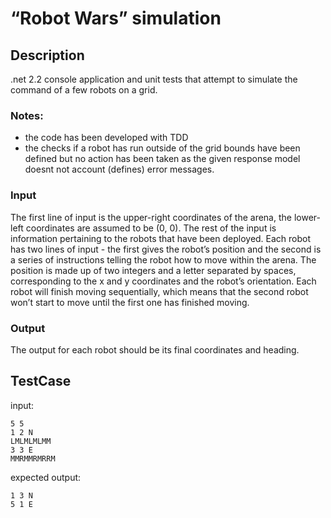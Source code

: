 # “Robot Wars” simulation 

## Description 
.net 2.2 console application and unit tests that attempt to simulate the command of a few robots on a grid. 

### Notes: 
 - the code has been developed with TDD 
 - the checks if a robot has run outside of the grid bounds have been defined but no action has been taken 
 as the given response model doesnt not account (defines) error messages. 

### Input
The first line of input is the upper-right coordinates of the arena, the lower-left coordinates are assumed to be
(0, 0).
The rest of the input is information pertaining to the robots that have been deployed. Each robot has two lines
of input - the first gives the robot’s position and the second is a series of instructions telling the robot how to
move within the arena.
The position is made up of two integers and a letter separated by spaces, corresponding to the x and y
coordinates and the robot’s orientation. Each robot will finish moving sequentially, which means that the
second robot won’t start to move until the first one has finished moving.

### Output
The output for each robot should be its final coordinates and heading.

## TestCase
input:
```
5 5
1 2 N
LMLMLMLMM
3 3 E
MMRMMRMRRM
```
expected output:
```
1 3 N
5 1 E
```
